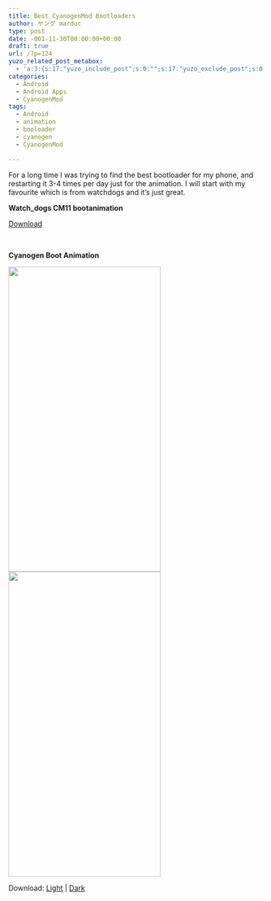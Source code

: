 ```yaml
---
title: Best CyanogenMod Bootloaders
author: ヤング marduc
type: post
date: -001-11-30T00:00:00+00:00
draft: true
url: /?p=124
yuzo_related_post_metabox:
  - 'a:3:{s:17:"yuzo_include_post";s:0:"";s:17:"yuzo_exclude_post";s:0:"";s:21:"yuzo_disabled_related";s:1:"0";}'
categories:
  - Android
  - Android Apps
  - CyanogenMod
tags:
  - Android
  - animation
  - booloader
  - cyanogen
  - CyanogenMod

---
```

For a long time I was trying to find the best bootloader for my phone, and restarting it 3-4 times per day just for the animation. I will start with my favourite which is from watchdogs and it&#8217;s just great.

**Watch_dogs CM11 bootanimation**



<a href="https://play.google.com/store/apps/details?id=com.infamous.watchdogs" target="_blank">Download</a>

&nbsp;

**Cyanogen Boot Animation**

<img class="alignnone" src="http://i.imgur.com/XzraX2P.gif" alt="" width="300" height="600" /><img class="alignnone" src="http://i.imgur.com/dssYcmR.gif" alt="" width="300" height="600" /> 

Download: <a href="https://play.google.com/store/apps/details?id=com.kiernan.theme.cyanogen" target="_blank">Light</a> | <a href="https://play.google.com/store/apps/details?id=com.kiernan.theme.cyanogen.d" target="_blank">Dark</a>

&nbsp;

&nbsp;